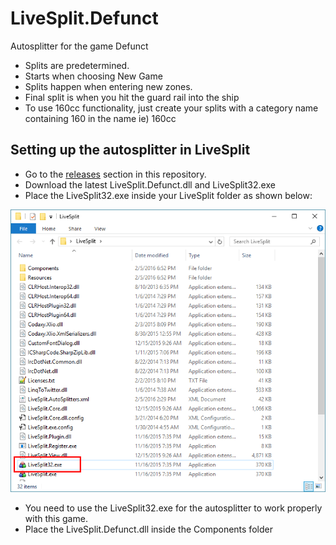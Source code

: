 # LiveSplit.Defunct
Autosplitter for the game Defunct

- Splits are predetermined.
- Starts when choosing New Game
- Splits happen when entering new zones.
- Final split is when you hit the guard rail into the ship
- To use 160cc functionality, just create your splits with a category name containing 160 in the name ie) 160cc

## Setting up the autosplitter in LiveSplit
- Go to the [releases](https://github.com/ShootMe/LiveSplit.Defunct/releases) section in this repository.
- Download the latest LiveSplit.Defunct.dll and LiveSplit32.exe
- Place the LiveSplit32.exe inside your LiveSplit folder as shown below:

![LiveSplit32](https://raw.githubusercontent.com/ShootMe/LiveSplit.Kalimba/master/Images/livesplit32.png)

- You need to use the LiveSplit32.exe for the autosplitter to work properly with this game.
- Place the LiveSplit.Defunct.dll inside the Components folder
